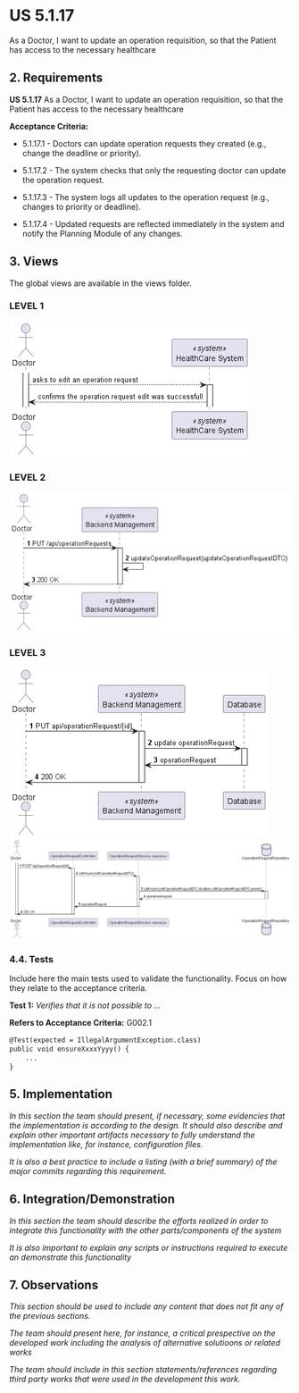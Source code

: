 # US 5.1.17

As a Doctor, I want to update an operation requisition, so that the Patient has access to the necessary healthcare

## 2. Requirements


**US 5.1.17** As a Doctor, I want to update an operation requisition, so that the Patient has access to the necessary healthcare


**Acceptance Criteria:**

- 5.1.17.1 - Doctors can update operation requests they created (e.g., change the deadline or priority). 

- 5.1.17.2 -  The system checks that only the requesting doctor can update the operation request.

- 5.1.17.3 - The system logs all updates to the operation request (e.g., changes to priority or deadline).

- 5.1.17.4 - Updated requests are reflected immediately in the system and notify the Planning Module of any changes. 

## 3. Views

The global views are available in the views folder. 

### LEVEL 1

![level1_view](views/level1/process-view.png)

### LEVEL 2

![level2_view](views/level2/process-view.png)

### LEVEL 3

 ![level3_view1](views/level3/process-view1.png)
 ![level3_view2](views/level3/process-view2.png)


### 4.4. Tests

Include here the main tests used to validate the functionality. Focus on how they relate to the acceptance criteria.

**Test 1:** *Verifies that it is not possible to ...*

**Refers to Acceptance Criteria:** G002.1


```
@Test(expected = IllegalArgumentException.class)
public void ensureXxxxYyyy() {
	...
}
````

## 5. Implementation

*In this section the team should present, if necessary, some evidencies that the implementation is according to the design. It should also describe and explain other important artifacts necessary to fully understand the implementation like, for instance, configuration files.*

*It is also a best practice to include a listing (with a brief summary) of the major commits regarding this requirement.*

## 6. Integration/Demonstration

*In this section the team should describe the efforts realized in order to integrate this functionality with the other parts/components of the system*

*It is also important to explain any scripts or instructions required to execute an demonstrate this functionality*

## 7. Observations

*This section should be used to include any content that does not fit any of the previous sections.*

*The team should present here, for instance, a critical prespective on the developed work including the analysis of alternative solutioons or related works*

*The team should include in this section statements/references regarding third party works that were used in the development this work.*